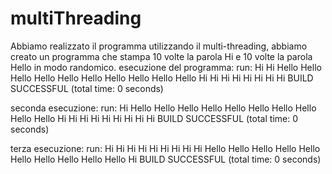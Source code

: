 # multiThreading
Abbiamo realizzato il programma utilizzando il multi-threading, abbiamo creato un programma che stampa 10 volte la parola Hi e 10 volte la parola Hello in modo randomico.
esecuzione del programma:
run:
Hi
Hi
Hello
Hello
Hello
Hello
Hello
Hello
Hello
Hello
Hello
Hello
Hi
Hi
Hi
Hi
Hi
Hi
Hi
Hi
BUILD SUCCESSFUL (total time: 0 seconds)


seconda esecuzione:
run:
Hi
Hello
Hello
Hello
Hello
Hello
Hello
Hello
Hello
Hello
Hello
Hi
Hi
Hi
Hi
Hi
Hi
Hi
Hi
Hi
BUILD SUCCESSFUL (total time: 0 seconds)

terza esecuzione:
run:
Hi
Hi
Hi
Hi
Hi
Hi
Hi
Hi
Hi
Hello
Hello
Hello
Hello
Hello
Hello
Hello
Hello
Hello
Hello
Hi
BUILD SUCCESSFUL (total time: 0 seconds)
